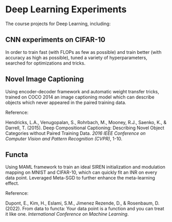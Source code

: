# Deep Learning Experiments

The course projects for Deep Learning, including:

## CNN experiments on CIFAR-10
In order to train fast (with FLOPs as few as possible) and train better (with accuracy as high as possible), tuned a variety of hyperparameters, searched for optimizations and tricks.

## Novel Image Captioning
Using encoder-decoder framework and automatic weight transfer tricks, trained on COCO 2014 an image captioning model which can describe objects which never appeared in the paired training data.

Reference:

Hendricks, L.A., Venugopalan, S., Rohrbach, M., Mooney, R.J., Saenko, K., & Darrell, T. (2015). Deep Compositional Captioning: Describing Novel Object Categories without Paired Training Data. *2016 IEEE Conference on Computer Vision and Pattern Recognition (CVPR)*, 1-10.

## Functa
Using MAML framework to train an ideal SIREN initialization and modulation mapping on MNIST and CIFAR-10, which can quickly fit an INR on every data point. Leveraged Meta-SGD to further enhance the meta-learning effect.

Reference:

Dupont, E., Kim, H., Eslami, S.M., Jimenez Rezende, D., & Rosenbaum, D. (2022). From data to functa: Your data point is a function and you can treat it like one. *International Conference on Machine Learning*.
